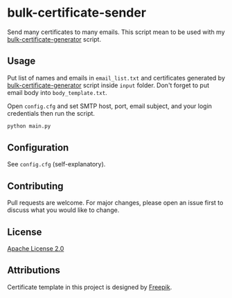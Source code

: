 # bulk-certificate-sender

Send many certificates to many emails. This script mean to be used with my [bulk-certificate-generator](https://github.com/fiqrisr/bulk-certificate-generator) script.

## Usage

Put list of names and emails in `email_list.txt` and certificates generated by [bulk-certificate-generator](https://github.com/fiqrisr/bulk-certificate-generator) script inside `input` folder. Don't forget to put email body into `body_template.txt`.

Open `config.cfg` and set SMTP host, port, email subject, and your login credentials then run the script.

```bash
python main.py
```

## Configuration

See `config.cfg` (self-explanatory).

## Contributing

Pull requests are welcome. For major changes, please open an issue first to discuss what you would like to change.

## License

[Apache License 2.0](https://www.apache.org/licenses/LICENSE-2.0)

## Attributions

Certificate template in this project is designed by [Freepik](http://www.freepik.com).

